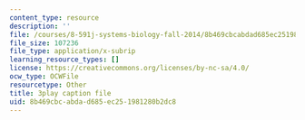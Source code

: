 ```yaml
---
content_type: resource
description: ''
file: /courses/8-591j-systems-biology-fall-2014/8b469cbcabdad685ec251981280b2dc8_3eIzIJ6QncY.srt
file_size: 107236
file_type: application/x-subrip
learning_resource_types: []
license: https://creativecommons.org/licenses/by-nc-sa/4.0/
ocw_type: OCWFile
resourcetype: Other
title: 3play caption file
uid: 8b469cbc-abda-d685-ec25-1981280b2dc8
---
```

